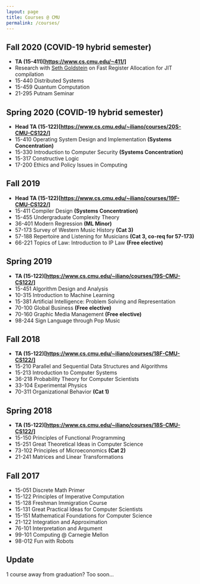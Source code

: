 ```yaml
---
layout: page
title: Courses @ CMU
permalink: /courses/
---
```


## Fall 2020 (COVID-19 hybrid semester)
- **TA (15-411)[https://www.cs.cmu.edu/~411/]**
- Research with [Seth Goldstein](http://www.cs.cmu.edu/~seth/) on Fast Register Allocation for JIT compilation
- 15-440 Distributed Systems
- 15-459 Quantum Computation
- 21-295 Putnam Seminar

## Spring 2020 (COVID-19 hybrid semester)

- **Head TA (15-122)[https://www.cs.cmu.edu/~iliano/courses/20S-CMU-CS122/]**
- 15-410 Operating System Design and Implementation **(Systems Concentration)**
- 15-330 Introduction to Computer Security **(Systems Concentration)**
- 15-317 Constructive Logic
- 17-200 Ethics and Policy Issues in Computing

## Fall 2019

- **Head TA (15-122)[https://www.cs.cmu.edu/~iliano/courses/19F-CMU-CS122/]**
- 15-411 Compiler Design **(Systems Concentration)**
- 15-455 Undergraduate Complexity Theory
- 36-401 Modern Regression **(ML Minor)**
- 57-173 Survey of Western Music History **(Cat 3)**
- 57-188 Repertoire and Listening for Musicians **(Cat 3, co-req for 57-173)**
- 66-221 Topics of Law: Introduction to IP Law **(Free elective)**

## Spring 2019

- **TA (15-122)[https://www.cs.cmu.edu/~iliano/courses/19S-CMU-CS122/]**
- 15-451 Algorithm Design and Analysis
- 10-315 Introduction to Machine Learning
- 15-381 Artificial Intelligence: Problem Solving and Representation
- 70-100 Global Business **(Free elective)**
- 70-160 Graphic Media Management **(Free elective)**
- 98-244 Sign Language through Pop Music

## Fall 2018

- **TA (15-122)[https://www.cs.cmu.edu/~iliano/courses/18F-CMU-CS122/]**
- 15-210 Parallel and Sequential Data Structures and Algorithms
- 15-213 Introduction to Computer Systems
- 36-218 Probability Theory for Computer Scientists
- 33-104 Experimental Physics
- 70-311 Organizational Behavior **(Cat 1)**

## Spring 2018

- **TA (15-122)[https://www.cs.cmu.edu/~iliano/courses/18S-CMU-CS122/]**
- 15-150 Principles of Functional Programming
- 15-251 Great Theoretical Ideas in Computer Science
- 73-102 Principles of Microeconomics **(Cat 2)**
- 21-241 Matrices and Linear Transformations

## Fall 2017

- 15-051 Discrete Math Primer
- 15-122 Principles of Imperative Computation
- 15-128 Freshman Immigration Course
- 15-131 Great Practical Ideas for Computer Scientists
- 15-151 Mathematical Foundations for Computer Science
- 21-122 Integration and Approximation
- 76-101 Interpretation and Argument
- 99-101 Computing @ Carnegie Mellon
- 98-012 Fun with Robots

## Update

1 course away from graduation? Too soon...
